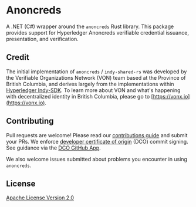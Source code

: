 # Anoncreds

A .NET (C#) wrapper around the `anoncreds` Rust library. This package provides support for Hyperledger Anoncreds verifiable credential issuance, presentation, and verification.

## Credit

The initial implementation of `anoncreds` / `indy-shared-rs` was developed by the Verifiable Organizations Network (VON) team based at the Province of British Columbia, and derives largely from the implementations within [Hyperledger Indy-SDK](https://github.com/hyperledger/indy-sdk). To learn more about VON and what's happening with decentralized identity in British Columbia, please go to [https://vonx.io](https://vonx.io).

## Contributing

Pull requests are welcome! Please read our [contributions guide](https://github.com/hyperledger/anoncreds-rs/blob/main/CONTRIBUTING.md) and submit your PRs. We enforce [developer certificate of origin](https://developercertificate.org/) (DCO) commit signing. See guidance via the [DCO GitHub App](https://github.com/apps/dco).

We also welcome issues submitted about problems you encounter in using `anoncreds`.

## License

[Apache License Version 2.0](https://github.com/hyperledger/anoncreds-rs/blob/main/LICENSE)

